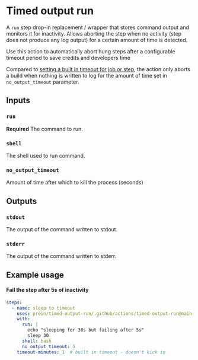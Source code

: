 # Timed output run

A `run` step drop-in replacement / wrapper that stores command output and monitors it for inactivity. Allows aborting the step when no activity (step does not produce any log output) for a certain amount of time is detected.

Use this action to automatically abort hung steps after a configurable timeout period to save credits and developers time

Compared to [setting a built in timeout for job or step](https://docs.github.com/en/actions/using-workflows/workflow-syntax-for-github-actions#jobsjob_idtimeout-minutes), the action only aborts a build when nothing is written to log for the amount of time set in `no_output_timeout` parameter.

## Inputs

### `run`

**Required** The command to run.

### `shell`

The shell used to run command.

### `no_output_timeout`

Amount of time after which to kill the process (seconds)

## Outputs

### `stdout`

The output of the command written to stdout.

### `stderr`

The output of the command written to stderr.

## Example usage

#### Fail the step after 5s of inactivity

```yaml
steps:
  - name: sleep to timeout
    uses: prein/timed-output-run/.github/actions/timed-output-run@main
    with:
      run: |
        echo "sleeping for 30s but failing after 5s"
        sleep 30
      shell: bash
      no_output_timeout: 5
    timeout-minutes: 1  # built in timeout - doesn't kick in
```
